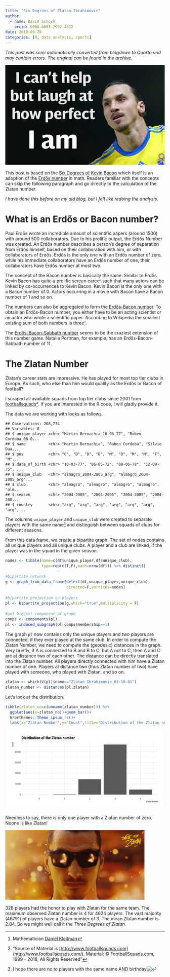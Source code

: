```yaml
---
title: "Six Degrees of Zlatan Ibrahimovic"
author:
  - name: David Schoch
    orcid: 0000-0003-2952-4812
date: 2018-09-28
categories: [R, data analysis, sports]
---
```




*This post was semi automatically converted from blogdown to Quarto and may contain errors. The original can be found in the [archive](http://archive.schochastics.net/post/six-degrees-of-zlatan-ibrahimovic/).*

![](zlatan-ibrahimovic_3479220k_trans_NvBQzQNjv4BqqVzuuqpFlyLIw.webp)

This post is based on the [Six Degrees of Kevin
Bacon](https://en.wikipedia.org/wiki/Six_Degrees_of_Kevin_Bacon) which
itself is an adoption of the [Erdős
number](https://en.wikipedia.org/wiki/Erd%C5%91s_number) in math.
Readers familiar with the concepts can skip the following paragraph and
go directly to the calculation of the Zlatan number.

*I have done this before on my [old
blog](http://mildlyscientific.schochastics.net/2016/02/11/six-degrees-of-zlatan-ibrahimovic/),
but I felt like redoing the analysis.*

# What is an Erdős or Bacon number?

Paul Erdős wrote an incredible amount of scientific papers (around 1500)
with around 500 collaborators. Due to his prolific output, the Erdős
Number was created. An Erdős number describes a person’s degree of
separation from Erdős himself, based on their collaboration with him, or
with collaborators of Erdős. Erdős is the only one with an Erdős number
of zero, while his immediate collaborators have an Erdős number of one,
their collaborators have Erdős number at most two.

The concept of the Bacon number is basically the same. Similar to Erdős,
Kevin Bacon has quite a prolific screen career such that many actors can
be linked by co-occurrences to Kevin Bacon. Kevin Bacon is the only one
with a Bacon number of 0. Actors occurring in a movie with Bacon have a
Bacon number of 1 and so on.

The numbers can also be aggregated to form the [Erdős-Bacon
number](https://en.wikipedia.org/wiki/Erd%C5%91s%E2%80%93Bacon_number).
To obtain an Erdős-Bacon number, you either have to be an acting
scientist or an actor who wrote a scientific paper. According to
Wikipedia the smallest existing sum of both numbers is three[¹](#fn1).

The [Erdős-Bacon-Sabbath number](http://timeblimp.com/?page_id=195)
seems to be the craziest extension of this number game. Natalie Portman,
for example, has an Erdős-Bacon-Sabbath number of 11.

# The Zlatan Number

Zlatan’s career stats are impressive. He has played for most top tier
clubs in Europe. As such, who else than him would qualify as the Erdös
or Bacon of football?

I scraped all available squads from top tier clubs since 2001 from
[footballsquads](http://www.footballsquads.co.uk/)[²](#fn2). If you are
interested in the R code, I will gladly provide it.

The data we are working with looks as follows.

``` hljs
## Observations: 208,774
## Variables: 8
## $ unique_player <chr> "Martin Bernachia_10-03-77", "Ruben Cordoba_06-0...
## $ name          <chr> "Martin Bernachia", "Ruben Cordoba", "Silvio Dua...
## $ pos           <chr> "G", "D", "D", "D", "M", "D", "M", "M", "F", "M"...
## $ date_of_birth <chr> "10-03-77", "06-05-72", "08-06-78", "12-09-75", ...
## $ unique_club   <chr> "almagro_2004-2005_arg", "almagro_2004-2005_arg"...
## $ club          <chr> "almagro", "almagro", "almagro", "almagro", "alm...
## $ season        <chr> "2004-2005", "2004-2005", "2004-2005", "2004-200...
## $ country       <chr> "arg", "arg", "arg", "arg", "arg", "arg", "arg",...
```

The columns `unique_player` and `unique_club` were created to separate
players with the same name[³](#fn3) and distinguish between squads of
clubs for different seasons.

From this data frame, we create a bipartite graph. The set of nodes
contains all unique players and all unique clubs. A player and a club
are linked, if the player was in the squad in the given season.

``` r
nodes <- tibble(name=c(df$unique_player,df$unique_club),
                type=rep(c(T,F),each=nrow(df))) %>% distinct() 

#bipartite network
g <- graph_from_data_frame(select(df,unique_player,unique_club),
                           directed=F,vertices=nodes)

#bipartite projection on players
pl <- bipartite_projection(g,which="true",multiplicity = F)

#get biggest component of graph
comps <- components(pl)
pl <- induced_subgraph(pl,comps$membership==1)
```

The graph `pl` now contains only the unique players and two players are
connected, if they ever played at the same club. In order to compute the
Zlatan Number, we need to compute the (geodesic) distances in the graph.
Very briefly, if A is connected to B and B to C, but A not to C, then A
and C are at distance two of each other. The distance can be directly
translated into the Zlatan number. All players directly connected with
him have a Zlatan number of one. Players at distance two (thus Zlatan
number of two) have played with someone, who played with Zlatan, and so
on.

``` r
zlatan <- which(V(pl)$name=="Zlatan Ibrahimovic_03-10-81")
zlatan_number <- distances(pl,zlatan)
```

Let’s look at the distribution.

``` r
tibble(zlatan_no=c(unname(zlatan_number))) %>%
  ggplot(aes(x=zlatan_no))+geom_bar()+
  hrbrthemes::theme_ipsum_rc()+
  labs(x="Zlatan Number",y="Count",title="Distribution of the Zlatan number")
```

![](zlatan_plot-1.png)

Needless to say, there is only one player with a Zlatan number of zero.
Noone is like Zlatan!

![](giphy.gif)

328 players had the honor to play with Zlatan for the same team. The
maximum observed Zlatan number is 4 for 4624 players. The vast majority
(46791) of players have a Zlatan number of 3. The mean Zlatan number is
2.84. So we might well call it the *Three Degrees of Zlatan*.

------------------------------------------------------------------------

1.  Mathematician [Daniel
    Kleitman](https://en.wikipedia.org/wiki/Daniel_Kleitman)[↩](#fnref1)

2.  “Source of Material is
    [http://www.footballsquads.com](http://www.footballsquads.com/).
    Material: © FootballSquads.com, 1999 - 2018, All Rights
    Reserved”[↩](#fnref2)

3.  I hope there are no to players with the same name AND
    birthday![↩](#fnref3)

